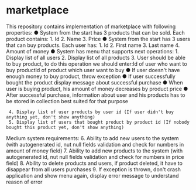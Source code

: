 # marketplace
This repository contains implementation of marketplace with following properties:
●  System from the start has 3 products that can be sold. Each product contains:
     1. Id
     2. Name
     3. Price
●  System from the start has 3 users that can buy products. Each user has:
     1. Id
     2. First name
     3. Last name
     4. Amount of money
●  System has menu that supports next operations:
     1. Display list of all users
     2. Display list of all products
     3. User should be able to buy product, to do this operation we should enter:Id of user who want to buy productId of
product which user want to buy
        ● If user doesn't have enough money to buy product, throw exception
        ● If user successfully bought the product display message about successful purchase
        ● When user is buying product, his amount of money decreases by product price
        ● After successful purchase, information about user and his products has to be stored in collection best
suited for that purpose

     4. Display list of user products by user id (If user didn't buy anything yet, don't show anything)
     5. Display list of users that bought product by product id (If nobody bought this product yet, don't show anything)
Medium system requirements:
     6. Ability to add new users to the system (with autogenerated id, nut null fields validation and check for numbers in
amount of money field)
     7. Ability to add new products to the system (with autogenerated id, nut null fields validation and check for numbers
in price field)
     8. Ability to delete products and users, if product deleted, it have to disappear from all users purchases
     9. If exception is thrown, don't crash application and show menu again, display error message to understand reason of error
